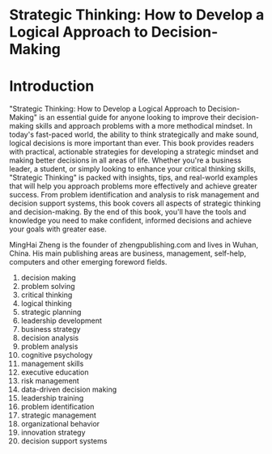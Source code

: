 # Strategic Thinking: How to Develop a Logical Approach to Decision-Making

# Introduction

"Strategic Thinking: How to Develop a Logical Approach to Decision-Making" is an essential guide for anyone looking to improve their decision-making skills and approach problems with a more methodical mindset. In today's fast-paced world, the ability to think strategically and make sound, logical decisions is more important than ever. This book provides readers with practical, actionable strategies for developing a strategic mindset and making better decisions in all areas of life. Whether you're a business leader, a student, or simply looking to enhance your critical thinking skills, "Strategic Thinking" is packed with insights, tips, and real-world examples that will help you approach problems more effectively and achieve greater success. From problem identification and analysis to risk management and decision support systems, this book covers all aspects of strategic thinking and decision-making. By the end of this book, you'll have the tools and knowledge you need to make confident, informed decisions and achieve your goals with greater ease.

MingHai Zheng is the founder of zhengpublishing.com and lives in Wuhan, China. His main publishing areas are business, management, self-help, computers and other emerging foreword fields.



1. decision making
2. problem solving
3. critical thinking
4. logical thinking
5. strategic planning
6. leadership development
7. business strategy
8. decision analysis
9. problem analysis
10. cognitive psychology
11. management skills
12. executive education
13. risk management
14. data-driven decision making
15. leadership training
16. problem identification
17. strategic management
18. organizational behavior
19. innovation strategy
20. decision support systems



